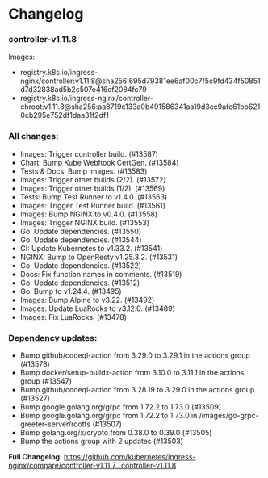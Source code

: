 # Changelog

### controller-v1.11.8

Images:

* registry.k8s.io/ingress-nginx/controller:v1.11.8@sha256:695d79381ee6af00c7f5c9fd434f50851d7d32838ad5b2c507e416cf2084fc79
* registry.k8s.io/ingress-nginx/controller-chroot:v1.11.8@sha256:aa8719c133a0b491586341aa19d3ec9afe61bb6210cb295e752df1daa31f2df1

### All changes:

* Images: Trigger controller build. (#13587)
* Chart: Bump Kube Webhook CertGen. (#13584)
* Tests & Docs: Bump images. (#13583)
* Images: Trigger other builds (2/2). (#13572)
* Images: Trigger other builds (1/2). (#13569)
* Tests: Bump Test Runner to v1.4.0. (#13563)
* Images: Trigger Test Runner build. (#13561)
* Images: Bump NGINX to v0.4.0. (#13558)
* Images: Trigger NGINX build. (#13553)
* Go: Update dependencies. (#13550)
* Go: Update dependencies. (#13544)
* CI: Update Kubernetes to v1.33.2. (#13541)
* NGINX: Bump to OpenResty v1.25.3.2. (#13531)
* Go: Update dependencies. (#13522)
* Docs: Fix function names in comments. (#13519)
* Go: Update dependencies. (#13512)
* Go: Bump to v1.24.4. (#13495)
* Images: Bump Alpine to v3.22. (#13492)
* Images: Update LuaRocks to v3.12.0. (#13489)
* Images: Fix LuaRocks. (#13478)

### Dependency updates:

* Bump github/codeql-action from 3.29.0 to 3.29.1 in the actions group (#13578)
* Bump docker/setup-buildx-action from 3.10.0 to 3.11.1 in the actions group (#13547)
* Bump github/codeql-action from 3.28.19 to 3.29.0 in the actions group (#13527)
* Bump google.golang.org/grpc from 1.72.2 to 1.73.0 (#13509)
* Bump google.golang.org/grpc from 1.72.2 to 1.73.0 in /images/go-grpc-greeter-server/rootfs (#13507)
* Bump golang.org/x/crypto from 0.38.0 to 0.39.0 (#13505)
* Bump the actions group with 2 updates (#13503)

**Full Changelog**: https://github.com/kubernetes/ingress-nginx/compare/controller-v1.11.7...controller-v1.11.8
